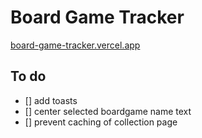 # Board Game Tracker

[board-game-tracker.vercel.app](https://board-game-tracker.vercel.app/)

## To do

- [] add toasts
- [] center selected boardgame name text
- [] prevent caching of collection page
